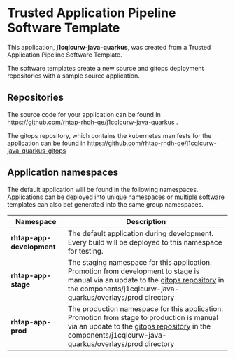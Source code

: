 # Trusted Application Pipeline Software Template

This application, **j1cqlcurw-java-quarkus**, was created from a Trusted Application Pipeline Software Template.

The software templates create a new source and gitops deployment repositories with a sample source application. 

## Repositories

The source code for your application can be found in [https://github.com/rhtap-rhdh-qe/j1cqlcurw-java-quarkus ](https://github.com/rhtap-rhdh-qe/j1cqlcurw-java-quarkus ).
 
The gitops repository, which contains the kubernetes manifests for the application can be found in 
[https://github.com/rhtap-rhdh-qe/j1cqlcurw-java-quarkus-gitops ](https://github.com/rhtap-rhdh-qe/j1cqlcurw-java-quarkus-gitops ) 

## Application namespaces 

The default application will be found in the following namespaces. Applications can be deployed into unique namespaces or multiple software templates can also bet generated into the same group namespaces.  

|  Namespace   |  Description   |  
| -------- | -------- |   
| **rhtap-app-development** | The default application during development. Every build will be deployed to this namespace for testing. | 
| **rhtap-app-stage** | The staging namespace for this application. Promotion from development to stage is manual via an update to the [gitops repository](https://github.com/rhtap-rhdh-qe/j1cqlcurw-java-quarkus-gitops ) in the components/j1cqlcurw-java-quarkus/overlays/prod directory |  
| **rhtap-app-prod** | The production namespace for this application. Promotion from stage to production is manual via an update to the [gitops repository](https://github.com/rhtap-rhdh-qe/j1cqlcurw-java-quarkus-gitops ) in the components/j1cqlcurw-java-quarkus/overlays/prod directory | 